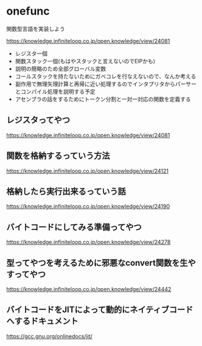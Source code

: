 # onefunc
関数型言語を実装しよう

https://knowledge.infiniteloop.co.jp/open.knowledge/view/24081

- レジスタ一個
- 関数スタック一個(もはやスタックと言えないのでEIPかも)
- 説明の簡略のため全部グローバル変数
- コールスタックを持たないためにガベコレを行なえないので、なんか考える
- 副作用で無理矢理計算と再帰に近い処理するのでインタプリタからパーサーとコンパイル処理を説明する予定
- アセンブラの話をするためにトークン分割と一対一対応の関数を定義する

## レジスタってやつ
https://knowledge.infiniteloop.co.jp/open.knowledge/view/24081
## 関数を格納するっていう方法
https://knowledge.infiniteloop.co.jp/open.knowledge/view/24121
## 格納したら実行出来るっていう話
https://knowledge.infiniteloop.co.jp/open.knowledge/view/24190
## バイトコードにしてみる準備ってやつ
https://knowledge.infiniteloop.co.jp/open.knowledge/view/24278
## 型ってやつを考えるために邪悪なconvert関数を生やすってやつ
https://knowledge.infiniteloop.co.jp/open.knowledge/view/24442

## バイトコードをJITによって動的にネイティブコードへするドキュメント
https://gcc.gnu.org/onlinedocs/jit/
